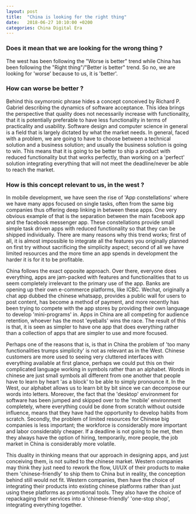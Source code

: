 ```yaml
---
layout: post
title:  "China is looking for the right thing"
date:   2018-06-27 10:10:00 +0200
categories: China Digital Era
---
```


### Does it mean that we are looking for the wrong thing ?
The west has been following the "Worse is better" trend while China has been following the "Right thing"/"Better is better" trend. So no, we are looking for 'worse' because to us, it is 'better'.

### How can worse be better ?
Behind this oxymoronic phrase hides a concept conceived by Richard P. Gabriel describing the dynamics of software acceptance. This idea brings the perspective that quality does not necessarily increase with functionality, that it is potentially preferable to have less functionality in terms of practicality and usability.
Software design and computer science in general is a field that is largely dictated by what the market needs. In general, faced with a problem, we are going to have to choose between a technical solution and a business solution; and usually the business solution is going to win. This means that it is going to be better to ship a product with reduced functionality but that works perfectly, than working on a 'perfect' solution integrating everything that will not meet the deadline/never be able to reach the market.

### How is this concept relevant to us, in the west ?
In mobile development, we have seen the rise of 'App constellations' where we have many apps focused on single tasks, often from the same big companies thus offering deep linking in between these apps. One very obvious example of that is the separation between the main facebook app and the facebook messenger app. These constellations provide small simple task driven apps with reduced functionality so that they can be shipped individually. There are many reasons why this trend works; first of all, it is almost impossible to integrate all the features you originally planned on first try without sacrificing the simplicity aspect; second of all we have limited resources and the more time an app spends in development the harder it is for it to be profitable.

China follows the exact opposite approach. Over there, everyone does everything, apps are jam-packed with features and functionalities that to us seem completely irrelevant to the primary use of the app. Banks are opening up their own e-commerce platforms, like ICBC. Wechat, originally a chat app dubbed the chinese whatsapp, provides a public wall for users to post content, has become a method of payment, and more recently has been trying to compete with the app stores by providing their own language to develop 'mini-programs' in. Apps in China are all competing for audience retention, whoever has the most 'eyeballs' wins the race. The result of this is that, it is seen as simpler to have one app that does everything rather than a collection of apps that are simpler to use and more focused.

Perhaps one of the reasons that is, is that in China the problem of 'too many functionalities trumps simplicity' is not as relevant as in the West. Chinese customers are more used to seeing very cluttered interfaces with everything available at first glance, perhaps we could put this on their complicated language working in symbols rather than an alphabet. Words in chinese are just small symbols all different from one another that people have to learn by heart 'as a block' to be able to simply pronounce it. In the West, our alphabet allows us to learn bit by bit since we can decompose our words into letters. Moreover, the fact that the 'desktop' environment for software has been jumped and skipped over to the 'mobile' environment completely, where everything could be done from scratch without outside influence, means that they have had the opportunity to develop habits from scratch. Secondly, the problem of limited resources for Chinese big companies is less important; the workforce is considerably more important and labor considerably cheaper. If a deadline is not going to be met, then they always have the option of hiring, temporarily, more people, the job market in China is considerably more volatile.

This duality in thinking means that our approach in designing apps, and just conceiving them, is not suited to the chinese market. Western companies may think they just need to rework the flow, UI/UX of their products to make them 'chinese-friendly' to ship them to China but in reality, the conception behind still would not fit. Western companies, then have the choice of integrating their products into existing chinese platforms rather than just using these platforms as promotional tools. They also have the choice of repackaging their services into a 'chinese-friendly' 'one-stop shop', integrating everything together.
